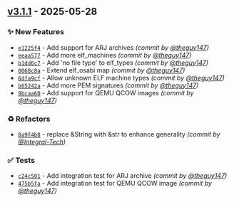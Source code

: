 
## [v3.1.1] - 2025-05-28
### :sparkles: New Features
- [`e1225f4`](https://github.com/ReFirmLabs/binwalk/commit/e1225f419666b24fda8adb44d63551d91b28663d) - Add support for ARJ archives *(commit by [@theguy147](https://github.com/theguy147))*
- [`eeaa577`](https://github.com/ReFirmLabs/binwalk/commit/eeaa577896f0aa8b79f1e41de2a2f0321dc8daec) - Add more elf_machines *(commit by [@theguy147](https://github.com/theguy147))*
- [`b1dd6c7`](https://github.com/ReFirmLabs/binwalk/commit/b1dd6c75852be51efcbe6dda8fc1b42b32a929f1) - Add 'no file type' to elf_types *(commit by [@theguy147](https://github.com/theguy147))*
- [`0068c8a`](https://github.com/ReFirmLabs/binwalk/commit/0068c8a8fb5e04bade99b0540f2a602fa4cc20a4) - Extend elf_osabi map *(commit by [@theguy147](https://github.com/theguy147))*
- [`6dfa9cf`](https://github.com/ReFirmLabs/binwalk/commit/6dfa9cf4d907931585fa60d91bde7fc5dbd16c1a) - Allow unknown ELF machine types *(commit by [@theguy147](https://github.com/theguy147))*
- [`b65242a`](https://github.com/ReFirmLabs/binwalk/commit/b65242aa348b2eba8251ca2b22f002081db93721) - Add more PEM signatures *(commit by [@theguy147](https://github.com/theguy147))*
- [`9bcaa60`](https://github.com/ReFirmLabs/binwalk/commit/9bcaa607236f03309021bdc823a8755749c2bc91) - Add support for QEMU QCOW images *(commit by [@theguy147](https://github.com/theguy147))*

### :recycle: Refactors
- [`8a9f4b8`](https://github.com/ReFirmLabs/binwalk/commit/8a9f4b850ee317fe26b80164bba813f088029f26) - replace &String with &str to enhance generality *(commit by [@Integral-Tech](https://github.com/Integral-Tech))*

### :white_check_mark: Tests
- [`c24c501`](https://github.com/ReFirmLabs/binwalk/commit/c24c5010cf65e5ca4f27db8dcc5a38e0a7f638b2) - Add integration test for ARJ archive *(commit by [@theguy147](https://github.com/theguy147))*
- [`475b5fa`](https://github.com/ReFirmLabs/binwalk/commit/475b5fa85bf30454cf706f6b06a0f08201018afe) - Add integration test for QEMU QCOW image *(commit by [@theguy147](https://github.com/theguy147))*

[v3.1.1]: https://github.com/ReFirmLabs/binwalk/compare/v3.1.0...v3.1.1
